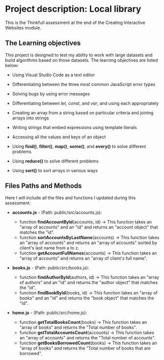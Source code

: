 # Project description: Local library

This is the Thinkfull assessment at the end of the Creating Interactive Websites module.

## The Learning objectives
This project is designed to test my ability to work with large datasets and build algorithms based on those datasets. 
The learning objectives are listed below:

* Using Visual Studio Code as a text editor

* Differentiating between the three most common JavaScript error types

* Solving bugs by using error messages

* Differentiating between *let*, *const*, and *var*, and using each appropriately

* Creating an array from a string based on particular criteria and joining arrays into strings

* Writing strings that embed expressions using template literals

* Accessing all the values and keys of an object

* Using **find()**, **filter()**, **map()**, **some()**, and **every()** to solve different problems

* Using **reduce()** to solve different problems

* Using **sort()** to sort arrays in various ways


## Files Paths and Methods

Here I will include all the files and functions I updated during this assessment:

* **accounts.js** - (Path: public/src/accounts.js):
    * function **findAccountById**(accounts, id) -> This function takes an "array of accounts" and an "id" and returns an "account object" that matches the "id".
    * function **sortAccountsByLastName**(accounts) -> This function takes an "array of accounts" and returns an "array of accounts" sorted by client's last name from a to z.
    * function **getAccountFullNames**(accounts) -> This function takes an "array of accounts" and returns an "array of client's full name".

* **books.js** - (Path: public/src/books.js):
    * function **findAuthorById**(authors, id) -> This function takes an "array of authors" and an "id" and returns the "author object" that matches the "id".
    * function **findBookById**(books, id) -> This function takes an "array of books" and an "id" and returns the "book object" that matches the "id".

* **home.js** - (Path: public/src/home.js):
    * function **getTotalBooksCount**(books) -> This function takes an "array of books" and returns the "Total number of books".
    * function **getTotalAccountsCount**(accounts) -> This function takes an "array of accounts" and returns the "Total number of accounts".
    * function **getBooksBorrowedCount**(books) -> This function takes an "array of books" and returns the "Total number of books that are borrowed".
